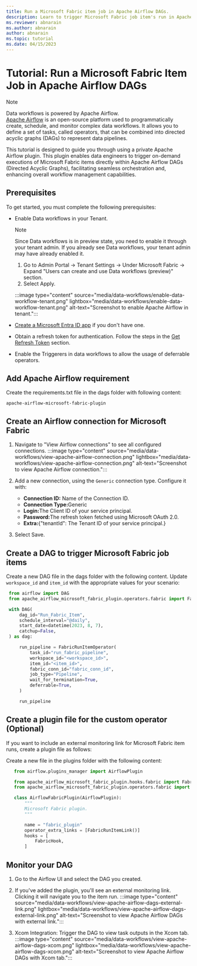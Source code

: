 ```yaml
---
title: Run a Microsoft Fabric item job in Apache Airflow DAGs.
description: Learn to trigger Microsoft Fabric job item's run in Apache Airflow DAGs.
ms.reviewer: abnarain
ms.author: abnarain
author: abnarain
ms.topic: tutorial
ms.date: 04/15/2023
---
```


# Tutorial: Run a Microsoft Fabric Item Job in Apache Airflow DAGs

> [!NOTE]
> Data workflows is powered by Apache Airflow. </br> [Apache Airflow](https://airflow.apache.org/) is an open-source platform used to programmatically create, schedule, and monitor complex data workflows. It allows you to define a set of tasks, called operators, that can be combined into directed acyclic graphs (DAGs) to represent data pipelines.

This tutorial is designed to guide you through using a private Apache Airflow plugin. This plugin enables data engineers to trigger on-demand executions of Microsoft Fabric items directly within Apache Airflow DAGs (Directed Acyclic Graphs), facilitating seamless orchestration and, enhancing overall workflow management capabilities.

## Prerequisites

To get started, you must complete the following prerequisites:

- Enable Data workflows in your Tenant.

  > [!NOTE]
  > Since Data workflows is in preview state, you need to enable it through your tenant admin. If you already see Data workflows, your tenant admin may have already enabled it.

  1. Go to Admin Portal -> Tenant Settings -> Under Microsoft Fabric -> Expand "Users can create and use Data workflows (preview)" section.
  2. Select Apply.

  :::image type="content" source="media/data-workflows/enable-data-workflow-tenant.png" lightbox="media/data-workflows/enable-data-workflow-tenant.png" alt-text="Screenshot to enable Apache Airflow in tenant.":::

- [Create a Microsoft Entra ID app](/azure/active-directory/develop/quickstart-register-app) if you don't have one.

- Obtain a refresh token for authentication. Follow the steps in the [Get Refresh Token](/entra/identity-platform/v2-oauth2-auth-code-flow#refresh-the-access-token) section.

- Enable the Triggerers in data workflows to allow the usage of deferrable operators. 

 
## Add Apache Airflow requirement

Create the requirements.txt file in the dags folder with following content:   
```plaintext
apache-airflow-microsoft-fabric-plugin
```

## Create an Airflow connection for Microsoft Fabric

1. Navigate to "View Airflow connections" to see all configured connections.
   :::image type="content" source="media/data-workflows/view-apache-airflow-connection.png" lightbox="media/data-workflows/view-apache-airflow-connection.png" alt-text="Screenshot to view Apache Airflow connection.":::

2. Add a new connection, using the `Generic` connection type. Configure it with:
    * <strong>Connection ID:</strong> Name of the Connection ID.
    * <strong>Connection Type:</strong>Generic
    * <strong>Login:</strong>The Client ID of your service principal.
    * <strong>Password:</strong>The refresh token fetched using Microsoft OAuth 2.0.
    * <strong>Extra:</strong>{"tenantId": The Tenant ID of your service principal.}

3. Select Save.

## Create a DAG to trigger Microsoft Fabric job items

Create a new DAG file in the dags folder with the following content. Update `workspace_id` and `item_id` with the appropriate values for your scenario:

 ```python
  from airflow import DAG
  from apache_airflow_microsoft_fabric_plugin.operators.fabric import FabricRunItemOperator

  with DAG(
      dag_id="Run_Fabric_Item",
      schedule_interval="@daily",
      start_date=datetime(2023, 8, 7),
      catchup=False,
  ) as dag:

      run_pipeline = FabricRunItemOperator(
          task_id="run_fabric_pipeline",
          workspace_id="<workspace_id>",
          item_id="<item_id>",
          fabric_conn_id="fabric_conn_id",
          job_type="Pipeline",
          wait_for_termination=True,
          deferrable=True,
      )

      run_pipeline
```

## Create a plugin file for the custom operator (Optional)

If you want to include an external monitoring link for Microsoft Fabric item runs, create a plugin file as follows:

Create a new file in the plugins folder with the following content:
```python
   from airflow.plugins_manager import AirflowPlugin

   from apache_airflow_microsoft_fabric_plugin.hooks.fabric import FabricHook
   from apache_airflow_microsoft_fabric_plugin.operators.fabric import FabricRunItemLink

   class AirflowFabricPlugin(AirflowPlugin):
       """
       Microsoft Fabric plugin.
       """

       name = "fabric_plugin"
       operator_extra_links = [FabricRunItemLink()]
       hooks = [
           FabricHook,
       ]
```

## Monitor your DAG

1. Go to the Airflow UI and select the DAG you created.

2. If you've added the plugin, you'll see an external monitoring link. Clicking it will navigate you to the item run.
   :::image type="content" source="media/data-workflows/view-apache-airflow-dags-external-link.png" lightbox="media/data-workflows/view-apache-airflow-dags-external-link.png" alt-text="Screenshot to view Apache Airflow DAGs with external link."::: 

3. Xcom Integration: Trigger the DAG to view task outputs in the Xcom tab.
   :::image type="content" source="media/data-workflows/view-apache-airflow-dags-xcom.png" lightbox="media/data-workflows/view-apache-airflow-dags-xcom.png" alt-text="Screenshot to view Apache Airflow DAGs with Xcom tab.":::